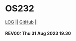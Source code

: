 # OS232

[LOG](TXT/mylog.txt) || [GitHub](https://github.com/cbkadal/os232/) ||

#### REV00: Thu 31 Aug 2023 19.30
